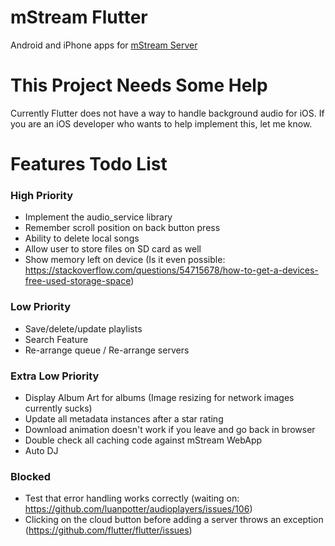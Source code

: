 # mStream Flutter

Android and iPhone apps for [mStream Server](https://github.com/IrosTheBeggar/mStream)

# This Project Needs Some Help

Currently Flutter does not have a way to handle background audio for iOS.  If you are an iOS developer who wants to help implement this, let me know.

# Features Todo List

### High Priority
* Implement the audio_service library
* Remember scroll position on back button press
* Ability to delete local songs
* Allow user to store files on SD card as well
* Show memory left on device (Is it even possible: https://stackoverflow.com/questions/54715678/how-to-get-a-devices-free-used-storage-space)

### Low Priority
* Save/delete/update playlists
* Search Feature
* Re-arrange queue / Re-arrange servers

### Extra Low Priority
* Display Album Art for albums (Image resizing for network images currently sucks)
* Update all metadata instances after a star rating
* Download animation doesn't work if you leave and go back in browser
* Double check all caching code against mStream WebApp
* Auto DJ

### Blocked
* Test that error handling works correctly (waiting on: https://github.com/luanpotter/audioplayers/issues/106)
* Clicking on the cloud button before adding a server throws an exception (https://github.com/flutter/flutter/issues)
